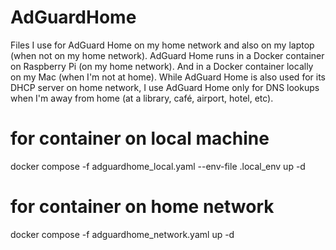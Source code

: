 # AdGuardHome
Files I use for AdGuard Home on my home network and also on my laptop (when not on my home network).
AdGuard Home runs in a Docker container on Raspberry Pi (on my home network).
And in a Docker container locally on my Mac (when I'm not at home).
While AdGuard Home is also used for its DHCP server on home network, I use AdGuard Home only for DNS lookups when I'm away from home (at a library, café, airport, hotel, etc).

# for container on local machine
docker compose -f adguardhome_local.yaml --env-file .local_env  up -d

# for container on home network
docker compose -f adguardhome_network.yaml up -d
